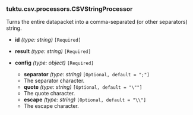 ### tuktu.csv.processors.CSVStringProcessor
Turns the entire datapacket into a comma-separated (or other separators) string.

  * **id** *(type: string)* `[Required]`

  * **result** *(type: string)* `[Required]`

  * **config** *(type: object)* `[Required]`

    * **separator** *(type: string)* `[Optional, default = ";"]`
    - The separator character.

    * **quote** *(type: string)* `[Optional, default = "\""]`
    - The quote character.

    * **escape** *(type: string)* `[Optional, default = "\\"]`
    - The escape character.


